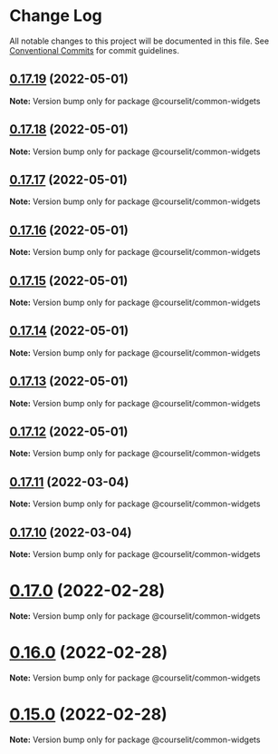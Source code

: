 # Change Log

All notable changes to this project will be documented in this file.
See [Conventional Commits](https://conventionalcommits.org) for commit guidelines.

## [0.17.19](https://github.com/codelitdev/courselit/compare/v0.17.18...v0.17.19) (2022-05-01)

**Note:** Version bump only for package @courselit/common-widgets





## [0.17.18](https://github.com/codelitdev/courselit/compare/v0.17.17...v0.17.18) (2022-05-01)

**Note:** Version bump only for package @courselit/common-widgets





## [0.17.17](https://github.com/codelitdev/courselit/compare/v0.17.16...v0.17.17) (2022-05-01)

**Note:** Version bump only for package @courselit/common-widgets





## [0.17.16](https://github.com/codelitdev/courselit/compare/v0.17.15...v0.17.16) (2022-05-01)

**Note:** Version bump only for package @courselit/common-widgets





## [0.17.15](https://github.com/codelitdev/courselit/compare/v0.17.13...v0.17.15) (2022-05-01)

**Note:** Version bump only for package @courselit/common-widgets





## [0.17.14](https://github.com/codelitdev/courselit/compare/v0.17.13...v0.17.14) (2022-05-01)

**Note:** Version bump only for package @courselit/common-widgets





## [0.17.13](https://github.com/codelitdev/courselit/compare/v0.17.12...v0.17.13) (2022-05-01)

**Note:** Version bump only for package @courselit/common-widgets





## [0.17.12](https://github.com/codelitdev/courselit/compare/v0.17.11...v0.17.12) (2022-05-01)

**Note:** Version bump only for package @courselit/common-widgets





## [0.17.11](https://github.com/codelitdev/courselit/compare/v0.17.10...v0.17.11) (2022-03-04)

**Note:** Version bump only for package @courselit/common-widgets

## [0.17.10](https://github.com/codelitdev/courselit/compare/v0.17.9...v0.17.10) (2022-03-04)

**Note:** Version bump only for package @courselit/common-widgets

# [0.17.0](https://github.com/codelitdev/courselit/compare/v0.16.0...v0.17.0) (2022-02-28)

**Note:** Version bump only for package @courselit/common-widgets

# [0.16.0](https://github.com/codelitdev/courselit/compare/v0.15.0...v0.16.0) (2022-02-28)

**Note:** Version bump only for package @courselit/common-widgets

# [0.15.0](https://github.com/codelitdev/courselit/compare/v0.14.5...v0.15.0) (2022-02-28)

**Note:** Version bump only for package @courselit/common-widgets
